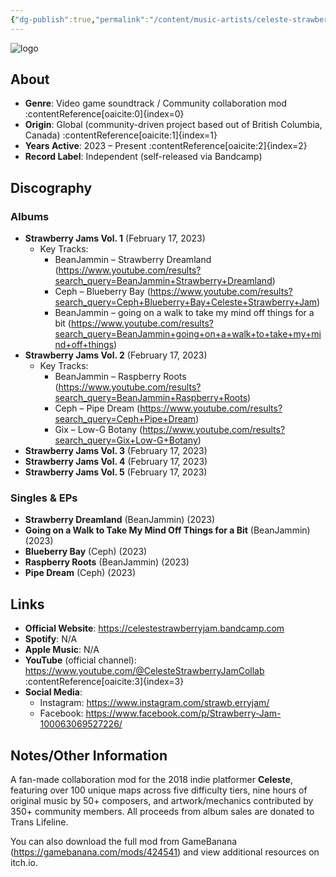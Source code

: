 ```yaml
---
{"dg-publish":true,"permalink":"/content/music-artists/celeste-strawberry-jam-music/","tags":["#MusicArtist"],"noteIcon":"","created":"2025-04-28T16:45:25.458+02:00","updated":"2025-04-28T17:20:45.402+02:00"}
---
```



<img src="/img/MALOGO/CelesteStrawberryJam.png" alt="logo" class="round-img round-img-200">

## About

* **Genre**: Video game soundtrack / Community collaboration mod :contentReference[oaicite:0]{index=0}  
* **Origin**: Global (community-driven project based out of British Columbia, Canada) :contentReference[oaicite:1]{index=1}  
* **Years Active**: 2023 – Present :contentReference[oaicite:2]{index=2}  
* **Record Label**: Independent (self-released via Bandcamp)   

## Discography

### Albums

* **Strawberry Jams Vol. 1** (February 17, 2023)  
  * Key Tracks:  
    * BeanJammin – Strawberry Dreamland (<https://www.youtube.com/results?search_query=BeanJammin+Strawberry+Dreamland>)   
    * Ceph – Blueberry Bay (<https://www.youtube.com/results?search_query=Ceph+Blueberry+Bay+Celeste+Strawberry+Jam>)   
    * BeanJammin – going on a walk to take my mind off things for a bit (<https://www.youtube.com/results?search_query=BeanJammin+going+on+a+walk+to+take+my+mind+off+things>)   
* **Strawberry Jams Vol. 2** (February 17, 2023)  
  * Key Tracks:  
    * BeanJammin – Raspberry Roots (<https://www.youtube.com/results?search_query=BeanJammin+Raspberry+Roots>)   
    * Ceph – Pipe Dream (<https://www.youtube.com/results?search_query=Ceph+Pipe+Dream>)   
    * Gix – Low-G Botany (<https://www.youtube.com/results?search_query=Gix+Low-G+Botany>)   
* **Strawberry Jams Vol. 3** (February 17, 2023)   
* **Strawberry Jams Vol. 4** (February 17, 2023)   
* **Strawberry Jams Vol. 5** (February 17, 2023)   

### Singles & EPs

* **Strawberry Dreamland** (BeanJammin) (2023)   
* **Going on a Walk to Take My Mind Off Things for a Bit** (BeanJammin) (2023)   
* **Blueberry Bay** (Ceph) (2023)   
* **Raspberry Roots** (BeanJammin) (2023)   
* **Pipe Dream** (Ceph) (2023)   

## Links

* **Official Website**: <https://celestestrawberryjam.bandcamp.com>   
* **Spotify**: N/A  
* **Apple Music**: N/A  
* **YouTube** (official channel): <https://www.youtube.com/@CelesteStrawberryJamCollab> :contentReference[oaicite:3]{index=3}  
* **Social Media**:  
  * Instagram: <https://www.instagram.com/strawb.erryjam/>   
  * Facebook: <https://www.facebook.com/p/Strawberry-Jam-100063069527226/>   

## Notes/Other Information

A fan-made collaboration mod for the 2018 indie platformer **Celeste**, featuring over 100 unique maps across five difficulty tiers, nine hours of original music by 50+ composers, and artwork/mechanics contributed by 350+ community members. All proceeds from album sales are donated to Trans Lifeline. 

You can also download the full mod from GameBanana (<https://gamebanana.com/mods/424541>) and view additional resources on itch.io. 